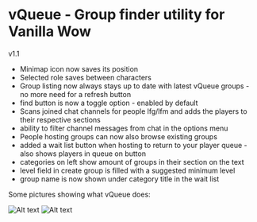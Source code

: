 # vQueue - Group finder utility for Vanilla Wow

v1.1
 * Minimap icon now saves its position
 * Selected role saves between characters
 * Group listing now always stays up to date with latest vQueue groups - no more need for a refresh button
 * find button is now a toggle option - enabled by default
 * Scans joined chat channels for people lfg/lfm and adds the players to their respective sections
 * ability to filter channel messages from chat in the options menu
 * People hosting groups can now also browse existing groups
 * added a wait list button when hosting to return to your player queue - also shows players in queue on button
 * categories on left show amount of groups in their section on the text
 * level field in create group is filled with a suggested minimum level
 * group name is now shown under category title in the wait list


Some pictures showing what vQueue does:

![Alt text](http://i.imgur.com/npogpmt.png)
![Alt text](http://i.imgur.com/pzwYicQ.png)
